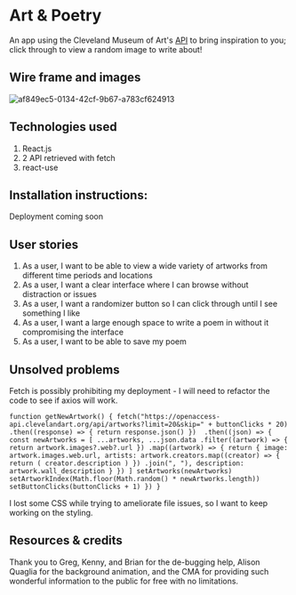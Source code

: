 # Art & Poetry

An app using the Cleveland Museum of Art's [API](https://github.com/ClevelandMuseumArt/openaccess) to bring inspiration to you; click through to view a random image to write about! 

## Wire frame and images

![af849ec5-0134-42cf-9b67-a783cf624913](https://user-images.githubusercontent.com/103523822/173072882-e65c7478-8c45-4366-b259-952d613fe2e3.jpg)

## Technologies used

1. React.js
2. 2 API retrieved with fetch
3. react-use 

## Installation instructions:

Deployment coming soon 

## User stories

1. As a user, I want to be able to view a wide variety of artworks from different time periods and locations
2. As a user, I want a clear interface where I can browse without distraction or issues
3. As a user, I want a randomizer button so I can click through until I see something I like
4. As a user, I want a large enough space to write a poem in without it compromising the interface
5. As a user, I want to be able to save my poem 

## Unsolved problems

Fetch is possibly prohibiting my deployment - I will need to refactor the code to see if axios will work.

`
function getNewArtwork() {
    fetch("https://openaccess-api.clevelandart.org/api/artworks?limit=20&skip=" + buttonClicks * 20) 
      .then((response) => {
        return response.json()
      }) 
      .then((json) => {
        const newArtworks = [
          ...artworks,
          ...json.data
          .filter((artwork) => {
            return artwork.images?.web?.url
          })
          .map((artwork) => {
            return {
              image: artwork.images.web.url,
              artists: artwork.creators.map((creator) => {
                return (
                  creator.description
                )
              }) .join(", "),
              description: artwork.wall_description
            }
          })
        ]
        setArtworks(newArtworks)
        setArtworkIndex(Math.floor(Math.random() * newArtworks.length))
        setButtonClicks(buttonClicks + 1)
      })
  }
`

I lost some CSS while trying to ameliorate file issues, so I want to keep working on the styling.

## Resources & credits

Thank you to Greg, Kenny, and Brian for the de-bugging help, Alison Quaglia for the background animation, and the CMA for providing such wonderful information to the public for free with no limitations. 
